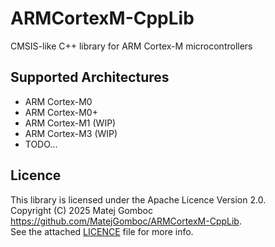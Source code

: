 # ARMCortexM-CppLib

CMSIS-like C++ library for ARM Cortex-M microcontrollers

## Supported Architectures

- ARM Cortex-M0
- ARM Cortex-M0+
- ARM Cortex-M1 (WIP)
- ARM Cortex-M3 (WIP)
- TODO...

## Licence

This library is licensed under the Apache Licence Version 2.0.  
Copyright (C) 2025 Matej Gomboc <https://github.com/MatejGomboc/ARMCortexM-CppLib>.  
See the attached [LICENCE](./LICENCE) file for more info.  
